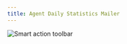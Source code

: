 ```yaml
---
title: Agent Daily Statistics Mailer
---
```


![Smart action toolbar](assets/smart-action-toolbar.png)
